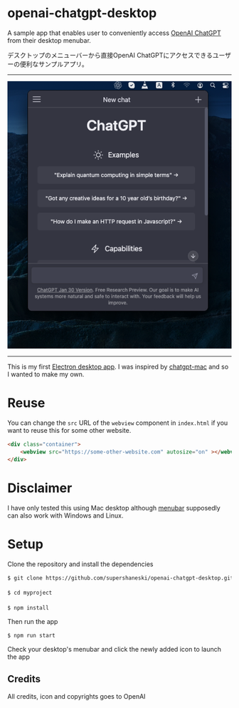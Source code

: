 # openai-chatgpt-desktop

A sample app that enables user to conveniently access [OpenAI ChatGPT](https://openai.com/blog/chatgpt/) from their desktop menubar.

デスクトップのメニューバーから直接OpenAI ChatGPTにアクセスできるユーザーの便利なサンプルアプリ。

---

![screenshot](./images/screenshot.png "screenshot")

---

This is my first [Electron desktop app](https://www.electronjs.org/docs/latest/). I was inspired by [chatgpt-mac](https://github.com/vincelwt/chatgpt-mac) and so I wanted to make my own.


# Reuse

You can change the `src` URL of the `webview` component in `index.html` if you want to reuse this for some other website.

```html
<div class="container">
    <webview src="https://some-other-website.com" autosize="on" ></webview>
</div>
```

# Disclaimer

I have only tested this using Mac desktop although [menubar](https://github.com/maxogden/menubar) supposedly can also work with Windows and Linux.


# Setup

Clone the repository and install the dependencies

```sh
$ git clone https://github.com/supershaneski/openai-chatgpt-desktop.git myproject

$ cd myproject

$ npm install
```

Then run the app

```sh
$ npm run start
```

Check your desktop's menubar and click the newly added icon to launch the app


## Credits

All credits, icon and copyrights goes to OpenAI